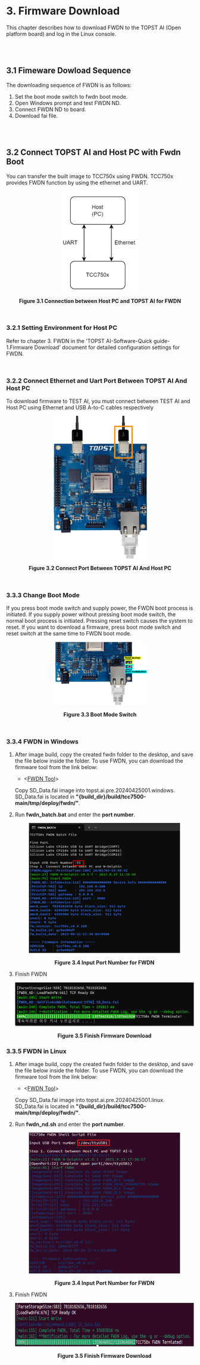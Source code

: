 ﻿# 3. Firmware Download

This chapter describes how to download FWDN to the TOPST AI (Open
platform board) and log in the Linux console.

<br/><br/>

## 3.1 Fimeware Dowload Sequence

The downloading sequence of FWDN is as follows:

1.  Set the boot mode switch to fwdn boot mode.
2.  Open Windows prompt and test FWDN ND.
3.  Connect FWDN ND to board.
4.  Download fai file.

<br/><br/>

## 3.2 Connect TOPST AI and Host PC with Fwdn Boot

You can transfer the built image to TCC750x using FWDN.
TCC750x provides FWDN function by using the ethernet and UART.

<p align="center"><img src="https://raw.githubusercontent.com/topst-development/Documentation/refs/heads/main/Single%20Board%20Computer/P%20Model/AI-P/Software/media/Firmware%20Download.image1.png?raw=true"
style="width:2.21806in;height:2.80208in"</p>


<p align="center"><strong>Figure 3.1 Connection between Host PC and TOPST AI for FWDN</strong></p>

<br/>

### 3.2.1 Setting Environment for Host PC

Refer to chapter 3. FWDN in the 'TOPST AI-Software-Quick guide-1.Firmware Download'
document for detailed configuration settings for FWDN.

<br/>

### 3.2.2 Connect Ethernet and Uart Port Between TOPST AI And Host PC

To download firmware to TEST AI, you must connect between TEST AI and Host PC using Ethernet and USB A-to-C cables respectively

<p align="center"><img src="https://raw.githubusercontent.com/topst-development/Documentation/refs/heads/main/Single%20Board%20Computer/P%20Model/AI-P/Software/media/Firmware%20Download.image2.png?raw=true"
style="width:2.73516in;height:3.97402in" /></p>

<p align="center"><strong>Figure 3.2 Connect Port Between TOPST AI And Host PC</strong></p>

<br/>

### 3.3.3 Change Boot Mode

If you press boot mode switch and supply power, the FWDN boot process is
initiated. If you supply power without pressing boot mode switch, the
normal boot process is initiated.
Pressing reset switch causes the system to reset. If you want to
download a firmware, press boot mode switch and reset switch at the same
time to FWDN boot mode.

<p align="center"><img src="https://raw.githubusercontent.com/topst-development/Documentation/refs/heads/main/Single%20Board%20Computer/P%20Model/AI-P/Software/media/Firmware%20Download.image3.png?raw=true"
style="width:2.62077in;height:1.76042in" /></p>

<p align="center"><strong> Figure 3.3 Boot Mode Switch</strong></p>

<br/>

### 3.3.4 FWDN in Windows

1.  After image build, copy the created fwdn folder to the desktop, and
    save the file below inside the folder.
    To use FWDN, you can download the firmware tool from the link below:

    - <[FWDN Tool](https://topst-downloads.s3.ap-northeast-2.amazonaws.com/Yocto/pre/topst.ai.pre.20240425001.windows.zip)>
  
    Copy SD_Data.fai image into topst.ai.pre.20240425001.windows.
    SD_Data.fai is located in **"{build_dir}/build/tcc7500-main/tmp/deploy/fwdn/"**.


2.  Run **fwdn_batch.bat** and enter the **port number**.

    <p align="center"><img src="https://raw.githubusercontent.com/topst-development/Documentation/refs/heads/main/Single%20Board%20Computer/P%20Model/AI-P/Software/media/Firmware%20Download.image5.png?raw=true"
    style="width:4.22917in;height:3.62292in"</p>

    <p align="center"><strong> Figure 3.4 Input Port Number for FWDN</strong></p>

3.  Finish FWDN

    <p align="center"><img src="https://raw.githubusercontent.com/topst-development/Documentation/refs/heads/main/Single%20Board%20Computer/P%20Model/AI-P/Software/media/Firmware%20Download.image6.png?raw=true"
    style="width:5.32292in;height:1.21597in"</p>
 

    <p align="center"><strong> Figure 3.5 Finish Firmware Download</strong></p>


### 3.3.5 FWDN in Linux

1.  After image build, copy the created fwdn folder to the desktop, and
    save the file below inside the folder.
    To use FWDN, you can download the firmware tool from the link below:

    - <[FWDN Tool](https://topst-downloads.s3.ap-northeast-2.amazonaws.com/Yocto/pre/topst.ai.pre.20240425001.linux.zip)>
  
    Copy SD_Data.fai image into topst.ai.pre.20240425001.linux.
    SD_Data.fai is located in **"{build_dir}/build/tcc7500-main/tmp/deploy/fwdn/"**.



2.  Run **fwdn_nd.sh** and enter the **port number**.

    <p align="center"><img src="https://raw.githubusercontent.com/topst-development/Documentation/refs/heads/main/Assets/TOPST%20AI-P/Input%20Port%20Number%20for%20FWDN.png"
    style="width:4.22917in;height:3.92292in"</p>

    <p align="center"><strong> Figure 3.4 Input Port Number for FWDN</strong></p>

3.  Finish FWDN

    <p align="center"><img src="https://raw.githubusercontent.com/topst-development/Documentation/refs/heads/main/Assets/TOPST%20AI-P/Finish%20Firmware%20Download.png"
    style="width:7.32292in;height:1.21597in"</p>
 

    <p align="center"><strong> Figure 3.5 Finish Firmware Download</strong></p>
